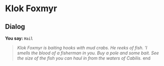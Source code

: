 # Klok Foxmyr
## Dialog

**You say:** `Hail`



>*Klok Foxmyr is baiting hooks with mud crabs.  He reeks of fish.   'I smells the blood of a fisherman in you.  Buy a pole and some bait.  See the size of the fish you can haul in from the waters of Cabilis.*
end





